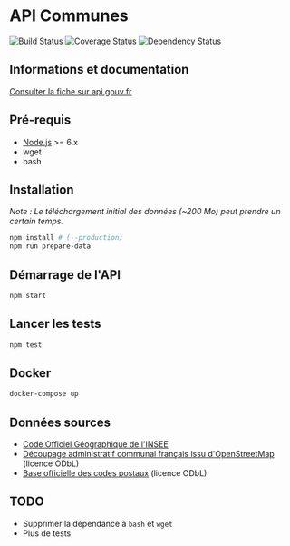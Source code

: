 # API Communes

[![Build Status](https://travis-ci.org/sgmap/api-communes.svg?branch=master)](https://travis-ci.org/sgmap/api-communes)
[![Coverage Status](https://coveralls.io/repos/github/sgmap/api-communes/badge.svg?branch=master)](https://coveralls.io/github/sgmap/api-communes?branch=master)
[![Dependency Status](https://david-dm.org/sgmap/api-communes.svg)](https://david-dm.org/sgmap/api-communes)

## Informations et documentation

[Consulter la fiche sur api.gouv.fr](https://api.gouv.fr/api/geoapi.html)

## Pré-requis

* [Node.js](https://nodejs.org/en/) >= 6.x
* wget
* bash

## Installation

_Note : Le téléchargement initial des données (~200 Mo) peut prendre un certain temps._

```bash
npm install # (--production)
npm run prepare-data
```

## Démarrage de l'API

```bash
npm start
```

## Lancer les tests

```bash
npm test
```

## Docker

```bash
docker-compose up
```

## Données sources

* [Code Officiel Géographique de l'INSEE](http://www.insee.fr/fr/methodes/nomenclatures/cog/telechargement.asp)
* [Découpage administratif communal français issu d'OpenStreetMap](https://www.data.gouv.fr/fr/datasets/decoupage-administratif-communal-francais-issu-d-openstreetmap/) (licence ODbL)
* [Base officielle des codes postaux](https://www.data.gouv.fr/fr/datasets/base-officielle-des-codes-postaux/) (licence ODbL)

## TODO

* Supprimer la dépendance à `bash` et `wget`
* Plus de tests
